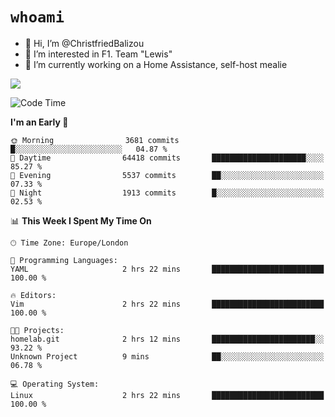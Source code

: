 # `whoami`

- 👋 Hi, I’m @ChristfriedBalizou
- 👀 I’m interested in F1. Team "Lewis"
- 🌱 I’m currently working on a Home Assistance, self-host mealie
<!--
- 💞️ I’m looking to collaborate on
- 📫 How to reach me /dev/stdin
-->


![](https://github-readme-stats.vercel.app/api?username=Christfriedbalizou&show_icons=true&hide_title=true&theme=solarized-dark&count_private=true&hide=stars)
<!-- 
  ![](https://github-readme-stats.vercel.app/api/top-langs/?username=Christfriedbalizou&show_icons=true&hide_title=true&theme=solarized-dark&layout=compact&show_icons=true&count_private=false)
-->


<!--START_SECTION:waka-->
![Code Time](http://img.shields.io/badge/Code%20Time-41%20hrs%2024%20mins-blue)

**I'm an Early 🐤** 

```text
🌞 Morning                3681 commits        █░░░░░░░░░░░░░░░░░░░░░░░░   04.87 % 
🌆 Daytime                64418 commits       █████████████████████░░░░   85.27 % 
🌃 Evening                5537 commits        ██░░░░░░░░░░░░░░░░░░░░░░░   07.33 % 
🌙 Night                  1913 commits        █░░░░░░░░░░░░░░░░░░░░░░░░   02.53 % 
```


📊 **This Week I Spent My Time On** 

```text
🕑︎ Time Zone: Europe/London

💬 Programming Languages: 
YAML                     2 hrs 22 mins       █████████████████████████   100.00 % 

🔥 Editors: 
Vim                      2 hrs 22 mins       █████████████████████████   100.00 % 

🐱‍💻 Projects: 
homelab.git              2 hrs 12 mins       ███████████████████████░░   93.22 % 
Unknown Project          9 mins              ██░░░░░░░░░░░░░░░░░░░░░░░   06.78 % 

💻 Operating System: 
Linux                    2 hrs 22 mins       █████████████████████████   100.00 % 
```


<!--END_SECTION:waka-->


<!---
ChristfriedBalizou/ChristfriedBalizou is a ✨ special ✨ repository because its `README.md` (this file) appears on your GitHub profile.
You can click the Preview link to take a look at your changes.
--->
